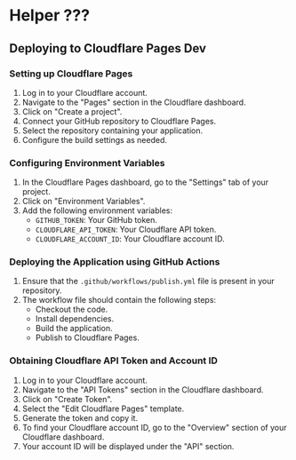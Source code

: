 # Helper ???

## Deploying to Cloudflare Pages Dev

### Setting up Cloudflare Pages

1. Log in to your Cloudflare account.
2. Navigate to the "Pages" section in the Cloudflare dashboard.
3. Click on "Create a project".
4. Connect your GitHub repository to Cloudflare Pages.
5. Select the repository containing your application.
6. Configure the build settings as needed.

### Configuring Environment Variables

1. In the Cloudflare Pages dashboard, go to the "Settings" tab of your project.
2. Click on "Environment Variables".
3. Add the following environment variables:
   - `GITHUB_TOKEN`: Your GitHub token.
   - `CLOUDFLARE_API_TOKEN`: Your Cloudflare API token.
   - `CLOUDFLARE_ACCOUNT_ID`: Your Cloudflare account ID.

### Deploying the Application using GitHub Actions

1. Ensure that the `.github/workflows/publish.yml` file is present in your repository.
2. The workflow file should contain the following steps:
   - Checkout the code.
   - Install dependencies.
   - Build the application.
   - Publish to Cloudflare Pages.

### Obtaining Cloudflare API Token and Account ID

1. Log in to your Cloudflare account.
2. Navigate to the "API Tokens" section in the Cloudflare dashboard.
3. Click on "Create Token".
4. Select the "Edit Cloudflare Pages" template.
5. Generate the token and copy it.
6. To find your Cloudflare account ID, go to the "Overview" section of your Cloudflare dashboard.
7. Your account ID will be displayed under the "API" section.
